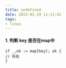 ```yaml
---
title: undefined
date: 2023-01-19 11:11:41
tags:
- linux
---
```


#### 1. 判断 key 是否在map中

```
if _,ok := map[key]; ok {
// 存在
}
```

